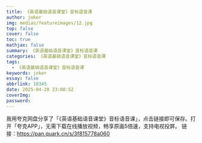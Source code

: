 ```yaml
---
title: 《英语基础语音课堂》音标语音课
author: joker
img: medias/featureimages/12.jpg
top: false
cover: false
toc: true
mathjax: false
summary: 《英语基础语音课堂》音标语音课
categories: 《英语基础语音课堂》音标语音课
tags:
  - 《英语基础语音课堂》音标语音课
keywords: joker
essay: false
abbrlink: 18345
date: 2025-04-20 23:08:52
coverImg:
password:
---
```


我用夸克网盘分享了「《英语基础语音课堂》音标语音课」，点击链接即可保存。打开「夸克APP」，无需下载在线播放视频，畅享原画5倍速，支持电视投屏。
链接：https://pan.quark.cn/s/3f815778a060
